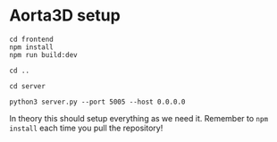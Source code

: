 # Aorta3D setup

    cd frontend
    npm install
    npm run build:dev

    cd ..

    cd server

    python3 server.py --port 5005 --host 0.0.0.0


In theory this should setup everything as we need it.
Remember to `npm install` each time you pull the repository!